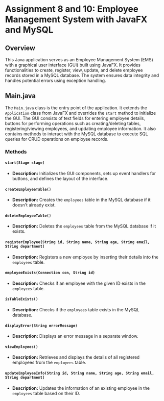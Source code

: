 # Assignment 8 and 10: Employee Management System with JavaFX and MySQL

## Overview

This Java application serves as an Employee Management System (EMS) with a graphical user interface (GUI) built using JavaFX. It provides functionalities to create, register, view, update, and delete employee records stored in a MySQL database. The system ensures data integrity and handles potential errors using exception handling.


## Main.java

The `Main.java` class is the entry point of the application. It extends the `Application` class from JavaFX and overrides the `start` method to initialize the GUI. The GUI consists of text fields for entering employee details, buttons for performing operations such as creating/deleting tables, registering/viewing employees, and updating employee information. It also contains methods to interact with the MySQL database to execute SQL queries for CRUD operations on employee records.

### Methods

#### `start(Stage stage)`
- **Description:** Initializes the GUI components, sets up event handlers for buttons, and defines the layout of the interface.

#### `createEmployeeTable()`
- **Description:** Creates the `employees` table in the MySQL database if it doesn't already exist.

#### `deleteEmployeeTable()`
- **Description:** Deletes the `employees` table from the MySQL database if it exists.

#### `registerEmployee(String id, String name, String age, String email, String department)`
- **Description:** Registers a new employee by inserting their details into the `employees` table.

#### `employeeExists(Connection con, String id)`
- **Description:** Checks if an employee with the given ID exists in the `employees` table.

#### `isTableExists()`
- **Description:** Checks if the `employees` table exists in the MySQL database.

#### `displayError(String errorMessage)`
- **Description:** Displays an error message in a separate window.

#### `viewEmployees()`
- **Description:** Retrieves and displays the details of all registered employees from the `employees` table.

#### `updateEmployeeInfo(String id, String name, String age, String email, String department)`
- **Description:** Updates the information of an existing employee in the `employees` table based on their ID.
